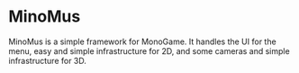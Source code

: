# MinoMus
MinoMus is a simple framework for MonoGame. It handles the UI for the menu, easy and simple infrastructure for 2D, and some cameras and simple infrastructure for 3D.
